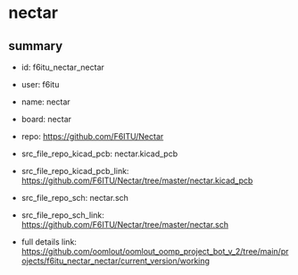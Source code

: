# nectar
 
## summary 
* id: f6itu_nectar_nectar
* user: f6itu
* name: nectar
* board: nectar
* repo: https://github.com/F6ITU/Nectar
* src_file_repo_kicad_pcb: nectar.kicad_pcb
* src_file_repo_kicad_pcb_link: https://github.com/F6ITU/Nectar/tree/master/nectar.kicad_pcb


* src_file_repo_sch: nectar.sch
* src_file_repo_sch_link: https://github.com/F6ITU/Nectar/tree/master/nectar.sch
* full details link: https://github.com/oomlout/oomlout_oomp_project_bot_v_2/tree/main/projects/f6itu_nectar_nectar/current_version/working  







